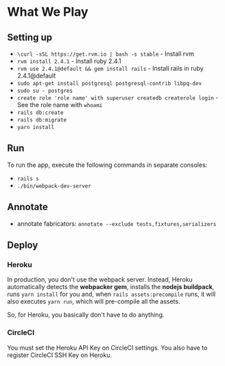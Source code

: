 # What We Play

## Setting up

* `\curl -sSL https://get.rvm.io | bash -s stable` - Install rvm
* `rvm install 2.4.1` - Install ruby 2.4.1
* `rvm use 2.4.1@default && gem install rails` - Install rails in ruby 2.4.1@default
* `sudo apt-get install postgresql postgresql-contrib libpq-dev`
* `sudo su - postgres`
* `create role 'role name' with superuser createdb createrole login` - See the role name with `whoami`
* `rails db:create`
* `rails db:migrate`
* `yarn install`

## Run

To run the app, execute the following commands in separate consoles:
* `rails s`
* `./bin/webpack-dev-server`

## Annotate
* annotate fabricators:
`annotate --exclude tests,fixtures,serializers`

## Deploy

### Heroku

In production, you don't use the webpack server. Instead, Heroku automatically detects the **webpacker gem**,
installs the **nodejs buildpack**, runs `yarn install` for you and, when `rails assets:precompile` runs, it will also
executes `yarn run`, which will pre-compile all the assets.

So, for Heroku, you basically don't have to do anything.

### CircleCI

You must set the Heroku API Key on CircleCI settings. You also have to register CircleCI SSH Key on Heroku.
